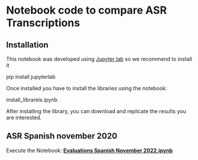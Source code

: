 # Notebook code to compare ASR Transcriptions



## Installation

This notebook was developed using [Jupyter lab](https://jupyter.org/install) so
we recommend to install it

   
   pip install jupyterlab


Once installed you have to install the libraries using the notebook:

   
   install_librareis.ipynb


After installing the library, you can download and replicate the results you are
interested.


## ASR Spanish november 2020

Execute the Notebook: __[Evaluations Spanish November
2022.ipynb](https://github.com/ivanvladimir/speech_transcriptions_analysis/blob/master/notebooks/Evaluations%20Spanish%20November%202022.ipynb)__


